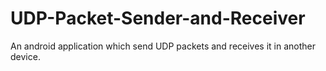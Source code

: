 # UDP-Packet-Sender-and-Receiver
An android application which send UDP packets and receives it in another device.
